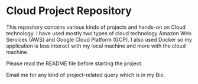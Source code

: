 # Cloud Project Repository

This repository contains various kinds of projects and hands-on on Cloud technology. I have used mostly two types of cloud technology Amazon Web Services (AWS) and Google Cloud Platform (GCP). I also used Docker so my application is less interact with my local machine and more with the cloud machine. 

Please read the README file before starting the project.

Email me for any kind of project-related query which is in my Bio.
